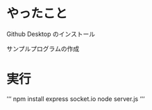 # やったこと
Github Desktop のインストール

サンプルプログラムの作成

# 実行
‘‘‘
npm install express socket.io
node server.js
‘‘‘